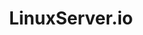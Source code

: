---
facebook: https://facebook.com/linuxserver.io
git: https://github.com/linuxserver
logohandle: linuxserverio
sort: linuxserver
title: LinuxServer.io
twitter: https://x.com/linuxserverio
website: https://www.linuxserver.io/
---